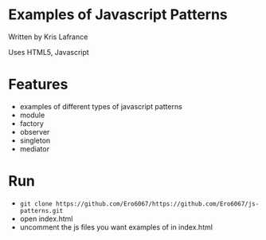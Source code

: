 # Examples of Javascript Patterns

Written by Kris Lafrance

Uses HTML5, Javascript

# Features

* examples of different types of javascript patterns
* module
* factory
* observer
* singleton
* mediator

# Run

* `git clone https://github.com/Ero6067/https://github.com/Ero6067/js-patterns.git`
* open index.html
* uncomment the js files you want examples of in index.html
